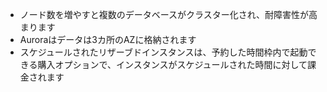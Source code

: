 - ノード数を増やすと複数のデータベースがクラスター化され、耐障害性が高まります
- Auroraはデータは3カ所のAZに格納されます
- スケジュールされたリザーブドインスタンスは、予約した時間枠内で起動できる購入オプションで、インスタンスがスケジュールされた時間に対して課金されます
